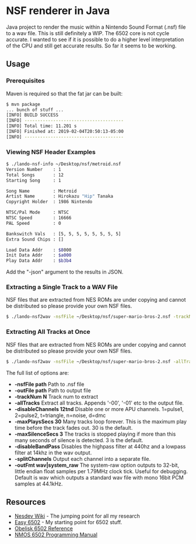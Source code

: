 # NSF renderer in Java

Java project to render the music within a Nintendo Sound Format (.nsf) file
to a wav file. This is still definitely a WIP. The 6502 core is not cycle accurate.
I wanted to see if it is possible to do a higher level interpretation of the CPU
and still get accurate results. So far it seems to be working.

## Usage

### Prerequisites

Maven is required so that the fat jar can be built:

```sh
$ mvn package
... bunch of stuff ...
[INFO] BUILD SUCCESS
[INFO] --------------------------------------
[INFO] Total time: 11.201 s
[INFO] Finished at: 2019-02-04T20:50:13-05:00
[INFO] --------------------------------------

```

### Viewing NSF Header Examples

```sh
$ ./lando-nsf-info ~/Desktop/nsf/metroid.nsf 
Version Number    : 1
Total Songs       : 12
Starting Song     : 1

Song Name         : Metroid
Artist Name       : Hirokazu "Hip" Tanaka
Copyright Holder  : 1986 Nintendo

NTSC/Pal Mode     : NTSC
NTSC Speed        : 16666
PAL Speed         : 0

Bankswitch Vals   : [5, 5, 5, 5, 5, 5, 5, 5]
Extra Sound Chips : []

Load Data Addr    : $8000
Init Data Addr    : $a000
Play Data Addr    : $b3b4
```

Add the "-json" argument to the results in JSON.

### Extracting a Single Track to a WAV File

NSF files that are extracted from NES ROMs are under copying and cannot be 
distributed so please provide your own NSF files.

```sh
$ ./lando-nsf2wav -nsfFile ~/Desktop/nsf/super-mario-bros-2.nsf -trackNum 2 -outFile ~/Desktop/out.wav

```

### Extracting All Tracks at Once

NSF files that are extracted from NES ROMs are under copying and cannot be 
distributed so please provide your own NSF files.

```sh
$ ./lando-nsf2wav -nsfFile ~/Desktop/nsf/super-mario-bros-2.nsf -allTracks -outFile ~/Desktop/out.wav

```

The full list of options are:
 * **-nsfFile path** Path to .nsf file
 * **-outFile path** Path to output file
 * **-trackNum N** Track num to extract
 * **-allTracks** Extract all tracks. Appends '-00', '-01' etc to the output file.
 * **-disableChannels 12tnd** Disable one or more APU channels. 1=pulse1, 2=pulse2, t=triangle, n=noise, d=dmc
 * **-maxPlaysSecs 30** Many tracks loop forever. This is the maximum play time before the track fades out. 30 is the default.
 * **-maxSilenceSecs 3** The tracks is stopped playing if more than this many seconds of silence is detected. 3 is the default.
 * **-disableBandPass** Disables the highpass filter at 440hz and a lowpass filter at 14khz in the wav output.
 * **-splitChannels** Output each channel into a separate file.
 * **-outFmt wav|system_raw** The system-raw option outputs to 32-bit, little endian float samples per 1.79MHz clock tick. Useful for debugging. Default is wav which outputs a standard wav file with mono 16bit PCM samples at 44.1kHz.

## Resources

 * [Nesdev Wiki](https://wiki.nesdev.com/w/index.php/Nesdev_Wiki) - The jumping point for all my research
 * [Easy 6502](http://skilldrick.github.io/easy6502/) - My starting point for 6502 stuff.
 * [Obelisk 6502 Reference](http://www.obelisk.me.uk/6502/reference.html)
 * [NMOS 6502 Programming Manual](http://archive.6502.org/books/mcs6500_family_programming_manual.pdf)

